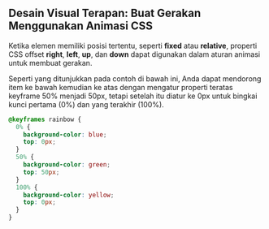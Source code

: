 ## Desain Visual Terapan: Buat Gerakan Menggunakan Animasi CSS

Ketika elemen memiliki posisi tertentu, seperti **fixed** atau **relative**, properti CSS offset **right**, **left**, **up**, dan **down** dapat digunakan dalam aturan animasi untuk membuat gerakan.

Seperti yang ditunjukkan pada contoh di bawah ini, Anda dapat mendorong item ke bawah kemudian ke atas dengan mengatur properti teratas keyframe 50% menjadi 50px, tetapi setelah itu diatur ke 0px untuk bingkai kunci pertama \(0%\) dan yang terakhir \(100%\).

```css
@keyframes rainbow {
  0% {
    background-color: blue;
    top: 0px;
  }
  50% {
    background-color: green;
    top: 50px;
  }
  100% {
    background-color: yellow;
    top: 0px;
  }
}
```



